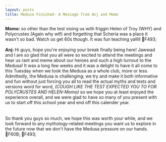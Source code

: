 ```yaml
---
layout: posts
title: Medusa Finished- A Message from Anj and Momo
---
```

<head> 
<meta charset="UTF-8">
</head>
<div class="blurb">
  <p> <b>Momo:</b> so other than the test vioing us with friggin Helen of Troy (WHY) and Polycrustes (Again why wtf) and forgetting that Scheria was a place it wasn't so bad. Watch us get 60s though. It was fun teaching yalllll  &#1F493; <br><br>
 <b> Anj: </b> Hi guys, hope you're enjoying your break finally being here! Jawwad and I are so glad that you all were so excited to attend the meetings and hear us rant and meme about our heroes and such a high turnout to the Medusa! It was a long few weeks and it was a delight to have it all come to this Tuesday when we took the Medusa as a whole club, more or less. Admittedly, the Medusa is challenging; we try and make it both informative and fun without just forcing you all to read the actual myths and tests and versions word for word, <i>(COUGH LIKE THE TEST EXPECTED YOU TO FOR POLYCRUSTES AND HELEN-Momo) </i> so we hope you at least enjoyed the experience overall, and we were glad to have so many of you present with us to start off this school year and end off this calender year. <br><br><br>
 So thank you guys so much, we hope this was worth your while, and we look forward to any mythology-related meetings you want us to explore in the future now that we don't have the Medusa pressure on our hands. &#1F60B; &#1F493;
  </p>
</div><!-- /.blurb -->
  
  
